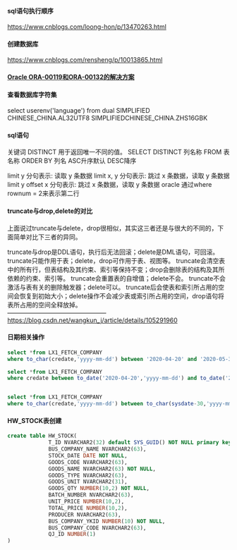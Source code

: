 #### sql语句执行顺序
https://www.cnblogs.com/loong-hon/p/13470263.html

#### 创建数据库
https://www.cnblogs.com/rensheng/p/10013865.html

#### [Oracle ORA-00119和ORA-00132的解决方案](https://www.cnblogs.com/adolphyang/p/4702760.html)

#### 查看数据库字符集
select userenv('language') from dual
SIMPLIFIED CHINESE_CHINA.AL32UTF8
SIMPLIFIEDCHINESE_CHINA.ZHS16GBK

#### sql语句
关键词 DISTINCT 用于返回唯一不同的值。
SELECT DISTINCT 列名称 FROM 表名称 ORDER BY 列名 ASC升序默认 DESC降序

limit y 分句表示: 读取 y 条数据
limit x, y 分句表示: 跳过 x 条数据，读取 y 条数据
limit y offset x 分句表示: 跳过 x 条数据，读取 y 条数据
oracle 通过where rownum = 2来表示第二行

#### truncate与drop,delete的对比

上面说过truncate与delete，drop很相似，其实这三者还是与很大的不同的，下面简单对比下三者的异同。

truncate与drop是DDL语句，执行后无法回滚；delete是DML语句，可回滚。
truncate只能作用于表；delete，drop可作用于表、视图等。
truncate会清空表中的所有行，但表结构及其约束、索引等保持不变；drop会删除表的结构及其所依赖的约束、索引等。
truncate会重置表的自增值；delete不会。
truncate不会激活与表有关的删除触发器；delete可以。
truncate后会使表和索引所占用的空间会恢复到初始大小；delete操作不会减少表或索引所占用的空间，drop语句将表所占用的空间全释放掉。<br>
————————————————
https://blog.csdn.net/wangkun_j/article/details/105291960

#### 日期相关操作
```sql
select *from LX1_FETCH_COMPANY
where to_char(credate,'yyyy-mm-dd') between '2020-04-20' and '2020-05-30'

select *from LX1_FETCH_COMPANY
where credate between to_date('2020-04-20','yyyy-mm-dd') and to_date('2020-05-30','yyyy-mm-dd')


select *from LX1_FETCH_COMPANY
where to_char(credate,'yyyy-mm-dd') between to_char(sysdate-30,'yyyy-mm-dd') and to_char(sysdate,'yyyy-mm-dd')
```

#### HW_STOCK表创建

```sql
create table HW_STOCK(
             T_ID NVARCHAR2(32) default SYS_GUID() NOT NULL primary key,
             BUS_COMPANY_NAME NVARCHAR2(63),
             STOCK_DATE DATE NOT NULL,
             GOODS_CODE NVARCHAR2(63),
             GOODS_NAME NVARCHAR2(63) NOT NULL,
             GOODS_TYPE NVARCHAR2(63),
             GOODS_UNIT NVARCHAR2(31),
             GOODS_QTY NUMBER(10,2) NOT NULL,
             BATCH_NUMBER NVARCHAR2(63),
             UNIT_PRICE NUMBER(10,2),
             TOTAL_PRICE NUMBER(10,2),
             PRODUCER NVARCHAR2(63),
             BUS_COMPANY_YKID NUMBER(10) NOT NULL,
             BUS_COMPANY_CODE NVARCHAR2(63),
             QJ_ID NUMBER(1)
)
```